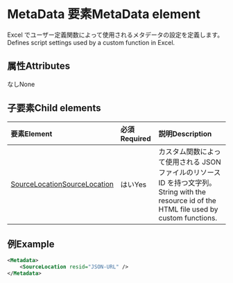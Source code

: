 # <a name="metadata-element"></a><span data-ttu-id="f8f42-101">MetaData 要素</span><span class="sxs-lookup"><span data-stu-id="f8f42-101">MetaData element</span></span>

<span data-ttu-id="f8f42-102">Excel でユーザー定義関数によって使用されるメタデータの設定を定義します。</span><span class="sxs-lookup"><span data-stu-id="f8f42-102">Defines script settings used by a custom function in Excel.</span></span>

## <a name="attributes"></a><span data-ttu-id="f8f42-103">属性</span><span class="sxs-lookup"><span data-stu-id="f8f42-103">Attributes</span></span>

<span data-ttu-id="f8f42-104">なし</span><span class="sxs-lookup"><span data-stu-id="f8f42-104">None</span></span>

## <a name="child-elements"></a><span data-ttu-id="f8f42-105">子要素</span><span class="sxs-lookup"><span data-stu-id="f8f42-105">Child elements</span></span>

|  <span data-ttu-id="f8f42-106">要素</span><span class="sxs-lookup"><span data-stu-id="f8f42-106">Element</span></span>  |  <span data-ttu-id="f8f42-107">必須</span><span class="sxs-lookup"><span data-stu-id="f8f42-107">Required</span></span>  |  <span data-ttu-id="f8f42-108">説明</span><span class="sxs-lookup"><span data-stu-id="f8f42-108">Description</span></span>  |
|:-----|:-----|:-----|
|  [<span data-ttu-id="f8f42-109">SourceLocation</span><span class="sxs-lookup"><span data-stu-id="f8f42-109">SourceLocation</span></span>](customfunctionssourcelocation.md)  |  <span data-ttu-id="f8f42-110">はい</span><span class="sxs-lookup"><span data-stu-id="f8f42-110">Yes</span></span>  | <span data-ttu-id="f8f42-111">カスタム関数によって使用される JSON  ファイルのリソース ID を持つ文字列。</span><span class="sxs-lookup"><span data-stu-id="f8f42-111">String with the resource id of the HTML file used by custom functions.</span></span> |

## <a name="example"></a><span data-ttu-id="f8f42-112">例</span><span class="sxs-lookup"><span data-stu-id="f8f42-112">Example</span></span>

```xml
<Metadata>
    <SourceLocation resid="JSON-URL" />
</Metadata>
```
